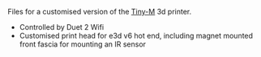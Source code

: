 Files for a customised version of the [Tiny-M](https://github.com/gsl12/Tiny-M) 3d printer.

- Controlled by Duet 2 Wifi
- Customised print head for e3d v6 hot end, including magnet mounted front fascia for mounting an IR sensor
